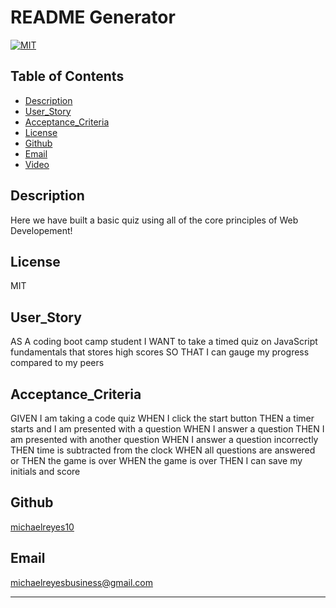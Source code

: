 
# README Generator
[![MIT](https://img.shields.io/badge/license-MIT-blue)](https://opensource.org/licenses/MIT)
## Table of Contents

* [Description](#description)
* [User_Story](#user_story)
* [Acceptance_Criteria](#acceptance_criteria)
* [License](#license)
* [Github](#github)
* [Email](#email)
* [Video](#video)
    


## Description

Here we have built a basic quiz using all of the core principles of Web Developement! 

## License

MIT

## User_Story

AS A coding boot camp student
I WANT to take a timed quiz on JavaScript fundamentals that stores high scores
SO THAT I can gauge my progress compared to my peers
    
## Acceptance_Criteria
    
GIVEN I am taking a code quiz
WHEN I click the start button
THEN a timer starts and I am presented with a question
WHEN I answer a question
THEN I am presented with another question
WHEN I answer a question incorrectly
THEN time is subtracted from the clock
WHEN all questions are answered or 
THEN the game is over
WHEN the game is over
THEN I can save my initials and score

## Github

[michaelreyes10](https://github.com/michaelreyes10)

## Email

[michaelreyesbusiness@gmail.com](michaelreyesbusiness@gmail.com)

 ----
